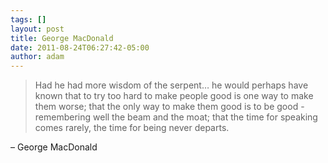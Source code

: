 ```yaml
---
tags: []
layout: post
title: George MacDonald
date: 2011-08-24T06:27:42-05:00
author: adam
---
```


> Had he had more wisdom of the serpent… he would perhaps have known that to try too hard to make people good is one way to make them worse; that the only way to make them good is to be good - remembering well the beam and the moat; that the time for speaking comes rarely, the time for being never departs.

– George MacDonald
